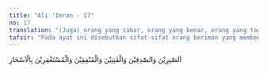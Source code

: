 ```yaml
---
title: "Ali 'Imran - 17"
no: 17
translation: "(Juga) orang yang sabar, orang yang benar, orang yang taat, orang yang menginfakkan hartanya, dan orang yang memohon ampunan pada waktu sebelum fajar."
tafsir: "Pada ayat ini disebutkan sifat-sifat orang beriman yang membedakan mereka dari yang lain. Dengan sifat tersebut mereka mendapatkan keridaan Allah swt. Semua sifat tersebut mereka miliki, dan masing-masing sifat itu mempunyai tingkatan keutamaan, berkat sifat-sifat itu mereka memperoleh apa yang dijanjikan Allah kepada mereka. Sifat-sifat tersebut ialah:\n\n1.Sabar. Sabar yang paling sempurna, ialah sabar dan tabah menderita di dalam melaksanakan ketaatan dan menjauhi larangan Allah. Apabila gelora syahwat sudah bergejolak, dan jiwa pun sudah tunduk untuk melakukan kemaksiatan maka kesabaranlah yang akan membendungnya. Sifat sabar pulalah yang menetapkan (mengokohkan) iman dan memelihara ketaatan pada batas-batas yang telah ditetapkan syariat (hukum agama). Sabarlah yang dapat memelihara martabat manusia di waktu mendapat kesulitan di dunia, dan memelihara hak-hak orang dari gangguan tangan orang yang rakus. Sifat sabar merupakan syarat bagi tercapainya sifat-sifat jujur, taat, dan istigfar.\n\n2.Bersifat benar. Benar adalah puncak kesempurnaan. Benar dan jujur dalam iman, perkataan dan niat.\n\n3.Taat. Taat ialah ketekunan dalam melaksanakan perintah Allah dan menjauhi larangan-Nya dengan tunduk dan khusyuk kepada Allah. Tunduk dan khusyuk adalah jiwa dan intisari ibadah. Tanpa tunduk dan khusyuk ibadah menjadi hampa, bagaikan pohon tiada berbuah.\n\n4.Membelanjakan harta di jalan Allah, baik yang bersifat wajib, maupun yang sunah, karena mengeluarkan harta untuk amal kebajikan sangat ditekankan dan dianjurkan oleh agama.\n\n5.Beristigfar pada waktu sahur, yaitu waktu sebelum fajar menyingsing dekat subuh. Maksudnya salat tahajud di akhir malam, yaitu waktu tidur paling enak dan sukar untuk meninggalkannya. Tetapi jiwa dan hati pada waktu itu sangat bening dan tenang. Salat ini diikuti dengan bacaan istigfar dan doa. Terdapat di dalam kitab hadis Sahih Bukhari dan Muslim, dan dalam kitab-kitab musnad serta sunan, riwayat dari sejumlah sahabat.\n\nRasulullah berkata:\n\n'Tuhan kita Yang Mahasuci dan Mahatinggi, turun pada setiap malam ke langit dunia pada waktu sepertiga akhir malam. Dia berfirman, \"Siapa yang berdoa kepada-Ku maka Aku akan mengabulkannya. Siapa yang meminta kepada-Ku, Aku akan memberinya. Siapa yang meminta ampun kepada-Ku maka Aku akan mengampuninya\". (Riwayat al-Bukhari dan Muslim)\n\nAdapun istigfar (minta ampun) yang dimaksud oleh agama ialah istigfar yang disertai tobat nasuha, serta menyesuaikan perbuatan dengan ketentuan agama. Tobat nasuha adalah tobat dengan benar-benar menghentikan perbuatan dosa dan tidak mengulangi lagi, serta berusaha menggantinya dengan perbuatan yang baik."
---
```


اَلصّٰبِرِيْنَ وَالصّٰدِقِيْنَ وَالْقٰنِتِيْنَ وَالْمُنْفِقِيْنَ وَالْمُسْتَغْفِرِيْنَ بِالْاَسْحَارِ 
